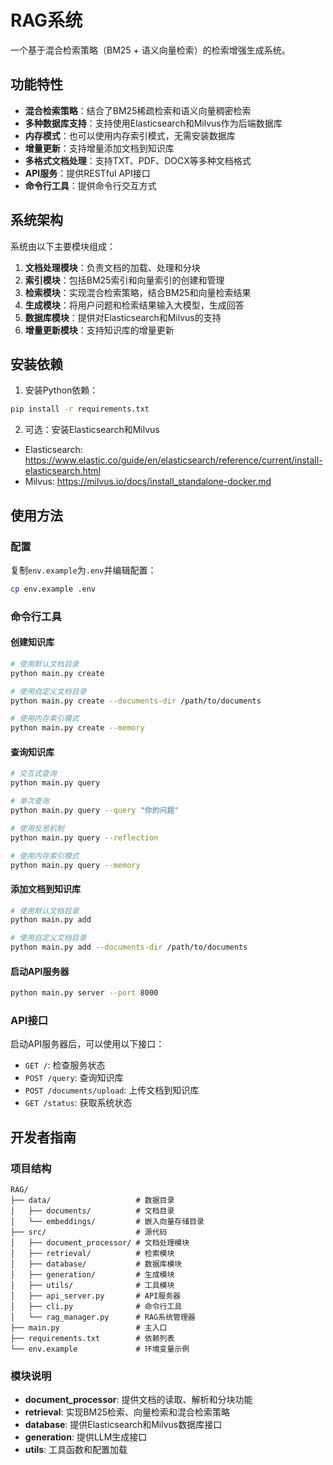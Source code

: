 # RAG系统

一个基于混合检索策略（BM25 + 语义向量检索）的检索增强生成系统。

## 功能特性

- **混合检索策略**：结合了BM25稀疏检索和语义向量稠密检索
- **多种数据库支持**：支持使用Elasticsearch和Milvus作为后端数据库
- **内存模式**：也可以使用内存索引模式，无需安装数据库
- **增量更新**：支持增量添加文档到知识库
- **多格式文档处理**：支持TXT、PDF、DOCX等多种文档格式
- **API服务**：提供RESTful API接口
- **命令行工具**：提供命令行交互方式

## 系统架构

系统由以下主要模块组成：

1. **文档处理模块**：负责文档的加载、处理和分块
2. **索引模块**：包括BM25索引和向量索引的创建和管理
3. **检索模块**：实现混合检索策略，结合BM25和向量检索结果
4. **生成模块**：将用户问题和检索结果输入大模型，生成回答
5. **数据库模块**：提供对Elasticsearch和Milvus的支持
6. **增量更新模块**：支持知识库的增量更新

## 安装依赖

1. 安装Python依赖：

```bash
pip install -r requirements.txt
```

2. 可选：安装Elasticsearch和Milvus

- Elasticsearch: https://www.elastic.co/guide/en/elasticsearch/reference/current/install-elasticsearch.html
- Milvus: https://milvus.io/docs/install_standalone-docker.md

## 使用方法

### 配置

复制`env.example`为`.env`并编辑配置：

```bash
cp env.example .env
```

### 命令行工具

#### 创建知识库

```bash
# 使用默认文档目录
python main.py create

# 使用自定义文档目录
python main.py create --documents-dir /path/to/documents

# 使用内存索引模式
python main.py create --memory
```

#### 查询知识库

```bash
# 交互式查询
python main.py query

# 单次查询
python main.py query --query "你的问题"

# 使用反思机制
python main.py query --reflection

# 使用内存索引模式
python main.py query --memory
```

#### 添加文档到知识库

```bash
# 使用默认文档目录
python main.py add

# 使用自定义文档目录
python main.py add --documents-dir /path/to/documents
```

#### 启动API服务器

```bash
python main.py server --port 8000
```

### API接口

启动API服务器后，可以使用以下接口：

- `GET /`: 检查服务状态
- `POST /query`: 查询知识库
- `POST /documents/upload`: 上传文档到知识库
- `GET /status`: 获取系统状态

## 开发者指南

### 项目结构

```
RAG/
├── data/                   # 数据目录
│   ├── documents/          # 文档目录
│   └── embeddings/         # 嵌入向量存储目录
├── src/                    # 源代码
│   ├── document_processor/ # 文档处理模块
│   ├── retrieval/          # 检索模块
│   ├── database/           # 数据库模块
│   ├── generation/         # 生成模块
│   ├── utils/              # 工具模块
│   ├── api_server.py       # API服务器
│   ├── cli.py              # 命令行工具
│   └── rag_manager.py      # RAG系统管理器
├── main.py                 # 主入口
├── requirements.txt        # 依赖列表
└── env.example             # 环境变量示例
```

### 模块说明

- **document_processor**: 提供文档的读取、解析和分块功能
- **retrieval**: 实现BM25检索、向量检索和混合检索策略
- **database**: 提供Elasticsearch和Milvus数据库接口
- **generation**: 提供LLM生成接口
- **utils**: 工具函数和配置加载 